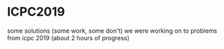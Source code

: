 # ICPC2019
some solutions (some work, some don't) we were working on to problems from icpc 2019 (about 2 hours of progress)
